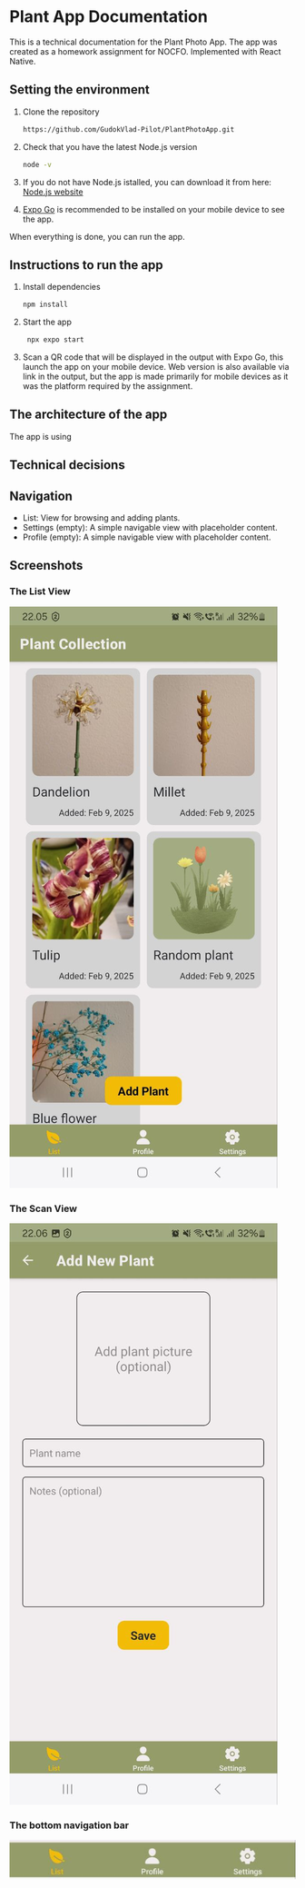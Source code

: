 # Plant App Documentation

This is a technical documentation for the Plant Photo App.
The app was created as a homework assignment for NOCFO.
Implemented with React Native.

## Setting the environment

1. Clone the repository

   ```bash
   https://github.com/GudokVlad-Pilot/PlantPhotoApp.git
   ```

2. Check that you have the latest Node.js version

   ```bash
   node -v
   ```

3. If you do not have Node.js istalled, you can download it from here: [Node.js website](https://nodejs.org/en)

4. [Expo Go](https://expo.dev/go) is recommended to be installed on your mobile device to see the app.

When everything is done, you can run the app.

## Instructions to run the app

1. Install dependencies

   ```bash
   npm install
   ```

2. Start the app

   ```bash
    npx expo start
   ```

3. Scan a QR code that will be displayed in the output with Expo Go, this launch the app on your mobile device. Web version is also available via link in the output, but the app is made primarily for mobile devices as it was the platform required by the assignment.

## The architecture of the app

The app is using

## Technical decisions

## Navigation

- List: View for browsing and adding plants.
- Settings (empty): A simple navigable view with placeholder content.
- Profile (empty): A simple navigable view with placeholder content.

## Screenshots

### The List View
![screenshot](/assets/screenshots/list_view.jpg)

### The Scan View
![screenshot](/assets/screenshots/scan_view.jpg)

### The bottom navigation bar
![screenshot](/assets/screenshots/bottom_navigation_bar.jpg)